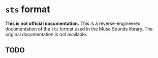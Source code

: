 # `sts` format

**This is not official documentation.** This is a reverse-engineered documentation of the `sts` format used in the Muse Sounds library. The original documentation is not available.

## TODO